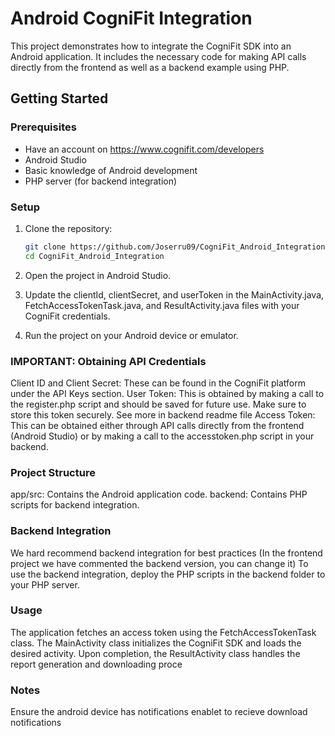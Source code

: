 # Android CogniFit Integration

This project demonstrates how to integrate the CogniFit SDK into an Android application. It includes the necessary code for making API calls directly from the frontend as well as a backend example using PHP.

## Getting Started

### Prerequisites
- Have an account on https://www.cognifit.com/developers
- Android Studio
- Basic knowledge of Android development
- PHP server (for backend integration)

### Setup

1. Clone the repository:
   ```sh
   git clone https://github.com/Joserru09/CogniFit_Android_Integration.git
   cd CogniFit_Android_Integration

2. Open the project in Android Studio.

3. Update the clientId, clientSecret, and userToken in the MainActivity.java, FetchAccessTokenTask.java, and ResultActivity.java files with your CogniFit credentials.

4. Run the project on your Android device or emulator.

### IMPORTANT: Obtaining API Credentials

Client ID and Client Secret: These can be found in the CogniFit platform under the API Keys section.
User Token: This is obtained by making a call to the register.php script and should be saved for future use. Make sure to store this token securely. See more in backend readme file
Access Token: This can be obtained either through API calls directly from the frontend (Android Studio) or by making a call to the accesstoken.php script in your backend.


### Project Structure

app/src: Contains the Android application code.
backend: Contains PHP scripts for backend integration.


### Backend Integration
We hard recommend backend integration for best practices (In the frontend project we have commented the backend version, you can change it)
To use the backend integration, deploy the PHP scripts in the backend folder to your PHP server.

### Usage
The application fetches an access token using the FetchAccessTokenTask class.
The MainActivity class initializes the CogniFit SDK and loads the desired activity.
Upon completion, the ResultActivity class handles the report generation and downloading proce

### Notes

Ensure the android device has notifications enablet to recieve download notifications
